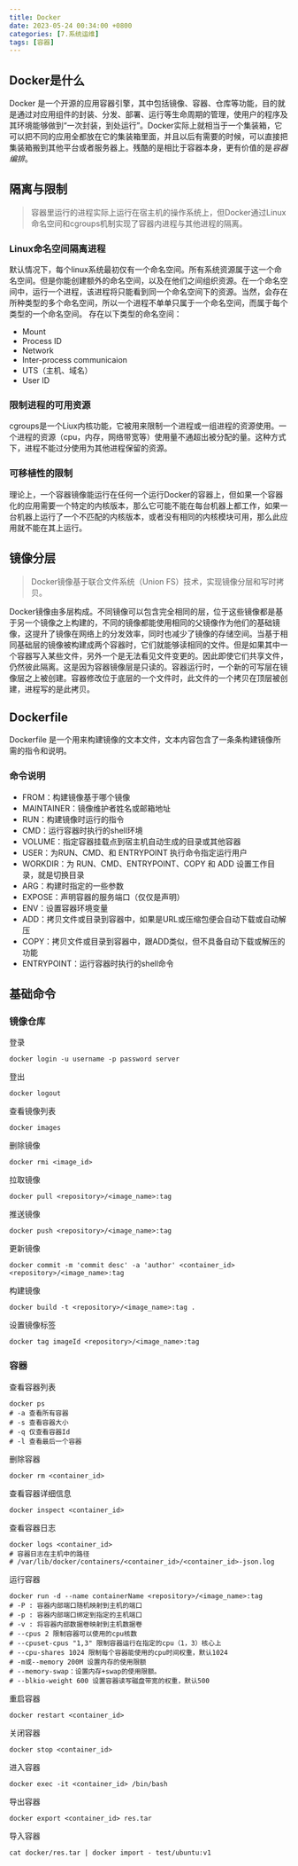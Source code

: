 ```yaml
---
title: Docker
date: 2023-05-24 00:34:00 +0800
categories: [7.系统运维]
tags: [容器]
---
```


## Docker是什么
Docker 是一个开源的应用容器引擎，其中包括镜像、容器、仓库等功能，目的就是通过对应用组件的封装、分发、部署、运行等生命周期的管理，使用户的程序及其环境能够做到“一次封装，到处运行”。Docker实际上就相当于一个集装箱，它可以把不同的应用全都放在它的集装箱里面，并且以后有需要的时候，可以直接把集装箱搬到其他平台或者服务器上。残酷的是相比于容器本身，更有价值的是*容器编排*。

## 隔离与限制
> 容器里运行的进程实际上运行在宿主机的操作系统上，但Docker通过Linux命名空间和cgroups机制实现了容器内进程与其他进程的隔离。

### Linux命名空间隔离进程
默认情况下，每个linux系统最初仅有一个命名空间。所有系统资源属于这一个命名空间。但是你能创建额外的命名空间，以及在他们之间组织资源。在一个命名空间中，运行一个进程，该进程将只能看到同一个命名空间下的资源。当然，会存在所种类型的多个命名空间，所以一个进程不单单只属于一个命名空间，而属于每个类型的一个命名空间。
存在以下类型的命名空间：
- Mount
- Process ID
- Network
- Inter-process communicaion
- UTS（主机、域名）
- User ID

### 限制进程的可用资源
cgroups是一个Liux内核功能，它被用来限制一个进程或一组进程的资源使用。一个进程的资源（cpu，内存，网络带宽等）使用量不通超出被分配的量。这种方式下，进程不能过分使用为其他进程保留的资源。

### 可移植性的限制
理论上，一个容器镜像能运行在任何一个运行Docker的容器上，但如果一个容器化的应用需要一个特定的内核版本，那么它可能不能在每台机器上都工作，如果一台机器上运行了一个不匹配的内核版本，或者没有相同的内核模块可用，那么此应用就不能在其上运行。

## 镜像分层
> Docker镜像基于联合文件系统（Union FS）技术，实现镜像分层和写时拷贝。

Docker镜像由多层构成。不同镜像可以包含完全相同的层，位于这些镜像都是基于另一个镜像之上构建的，不同的镜像都能使用相同的父镜像作为他们的基础镜像，这提升了镜像在网络上的分发效率，同时也减少了镜像的存储空间。当基于相同基础层的镜像被构建成两个容器时，它们就能够读相同的文件。但是如果其中一个容器写入某些文件，另外一个是无法看见文件变更的。因此即使它们共享文件，仍然彼此隔离。这是因为容器镜像层是只读的。容器运行时，一个新的可写层在镜像层之上被创建。容器修改位于底层的一个文件时，此文件的一个拷贝在顶层被创建，进程写的是此拷贝。

## Dockerfile
Dockerfile 是一个用来构建镜像的文本文件，文本内容包含了一条条构建镜像所需的指令和说明。

### 命令说明
- FROM：构建镜像基于哪个镜像
- MAINTAINER：镜像维护者姓名或邮箱地址
- RUN：构建镜像时运行的指令
- CMD：运行容器时执行的shell环境
- VOLUME：指定容器挂载点到宿主机自动生成的目录或其他容器
- USER：为RUN、CMD、和 ENTRYPOINT 执行命令指定运行用户
- WORKDIR：为 RUN、CMD、ENTRYPOINT、COPY 和 ADD 设置工作目录，就是切换目录
- ARG：构建时指定的一些参数
- EXPOSE：声明容器的服务端口（仅仅是声明）
- ENV：设置容器环境变量
- ADD：拷贝文件或目录到容器中，如果是URL或压缩包便会自动下载或自动解压
- COPY：拷贝文件或目录到容器中，跟ADD类似，但不具备自动下载或解压的功能
- ENTRYPOINT：运行容器时执行的shell命令

## 基础命令
### 镜像仓库
登录
```
docker login -u username -p password server 
```
登出
```
docker logout 
```
查看镜像列表
```
docker images
```
删除镜像
```
docker rmi <image_id>
```
拉取镜像
```
docker pull <repository>/<image_name>:tag
```
推送镜像
```
docker push <repository>/<image_name>:tag
```
更新镜像
```
docker commit -m 'commit desc' -a 'author' <container_id> <repository>/<image_name>:tag
```
构建镜像
```
docker build -t <repository>/<image_name>:tag .
```
设置镜像标签
```
docker tag imageId <repository>/<image_name>:tag
```
### 容器
查看容器列表
``` 
docker ps
# -a 查看所有容器
# -s 查看容器大小
# -q 仅查看容器Id
# -l 查看最后一个容器
```
删除容器
```
docker rm <container_id>
```
查看容器详细信息
```
docker inspect <container_id>
```
查看容器日志
```
docker logs <container_id>
# 容器日志在主机中的路径
# /var/lib/docker/containers/<container_id>/<container_id>-json.log
```
运行容器
```
docker run -d --name containerName <repository>/<image_name>:tag
# -P : 容器内部端口随机映射到主机的端口
# -p : 容器内部端口绑定到指定的主机端口
# -v : 将容器内部数据卷映射到主机数据卷
# --cpus 2 限制容器可以使用的cpu核数
# --cpuset-cpus "1,3" 限制容器运行在指定的cpu（1，3）核心上
# --cpu-shares 1024 限制每个容器能使用的cpu时间权重，默认1024 
# -m或--memory 200M 设置内存的使用限额
# --memory-swap：设置内存+swap的使用限额。
# --blkio-weight 600 设置容器读写磁盘带宽的权重，默认500
```
重启容器
```
docker restart <container_id>
```
关闭容器
```
docker stop <container_id>
```
进入容器
```
docker exec -it <container_id> /bin/bash
```
导出容器
```
docker export <container_id> res.tar
```
导入容器
```
cat docker/res.tar | docker import - test/ubuntu:v1
```

